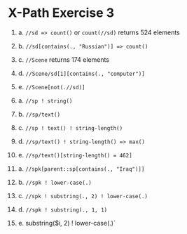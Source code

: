 # X-Path Exercise 3

1. a. `//sd => count()` or `count(//sd)` returns 524 elements
1. b. `//sd[contains(., "Russian")] => count()`
1. c. `//Scene` returns 174 elements
1. d. `//Scene/sd[1][contains(., "computer")]`
1. e. `//Scene[not(.//sd)]`

2. a. `//sp ! string()`
2. b. `//sp/text()`
2. c. `//sp ! text() ! string-length()`
2. d. `//sp/text() ! string-length() => max()` 
2. e. `//sp/text()[string-length() = 462]`

3. a. `//spk[parent::sp[contains(., "Iraq")]]`
3. b. `//spk ! lower-case(.)`
3. c. `//spk ! substring(., 2) ! lower-case(.)`
3. d. `//spk ! substring(., 1, 1)`
3. e. substring($i, 2) ! lower-case(.)`
